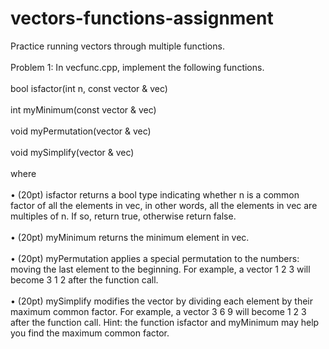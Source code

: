 # vectors-functions-assignment
Practice running vectors through multiple functions.
<br>
<br>
Problem 1: In vecfunc.cpp, implement the following functions.
<br>
<br>
bool isfactor(int n, const vector<int> & vec)
<br>
<br>
int myMinimum(const vector<int> & vec)
<br>
<br>
void myPermutation(vector<int> & vec)
<br>
<br>
void mySimplify(vector<int> & vec)
<br>
<br>
where
<br>
<br>
• (20pt) isfactor returns a bool type indicating whether n is a common factor of all
the elements in vec, in other words, all the elements in vec are multiples of n. If so,
return true, otherwise return false.
<br>
<br>
• (20pt) myMinimum returns the minimum element in vec.
<br>
<br>
• (20pt) myPermutation applies a special permutation to the numbers: moving the last
element to the beginning. For example, a vector 1 2 3 will become 3 1 2 after the
function call.
<br>
<br>
• (20pt) mySimplify modifies the vector by dividing each element by their maximum
common factor. For example, a vector 3 6 9 will become 1 2 3 after the function call.
Hint: the function isfactor and myMinimum may help you find the maximum common
factor.
